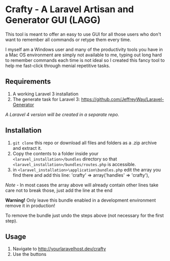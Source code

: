# Crafty - A Laravel Artisan and Generator GUI (LAGG)

This tool is meant to offer an easy to use GUI for all those users who don't want to remember all commands or retype them every time. 

I myself am a Windows user and many of the productivity tools you have in a Mac OS environment are simply not available to me, typing out long hard to remember commands each time is not ideal so I created this fancy tool to help me fast-click through menial repetitive tasks.

## Requirements

1. A working Laravel 3 installation
2. The generate task for Laravel 3: https://github.com/JeffreyWay/Laravel-Generator

*A Laravel 4 version will be created in a separate repo.*

## Installation

1. `git clone` this repo or download all files and folders as a .zip archive and extract it.
2. Copy the contents to a folder inside your `<laravel_installation>/bundles` directory so that `<laravel_installation>/bundles/routes.php` is accessible.
3. in `<laravel_installation>\application\bundles.php` edit the array you find there and add this line:
	'crafty' => array('handles' => 'crafty'),


*Note* - In most cases the array above will already contain other lines take care not to break those, just add the line at the end

**Warning!** Only leave this bundle enabled in a development environment remove it in production! 

To remove the bundle just undo the steps above (not necessary for the first step).

## Usage

1. Navigate to http://yourlaravelhost.dev/crafty
2. Use the buttons